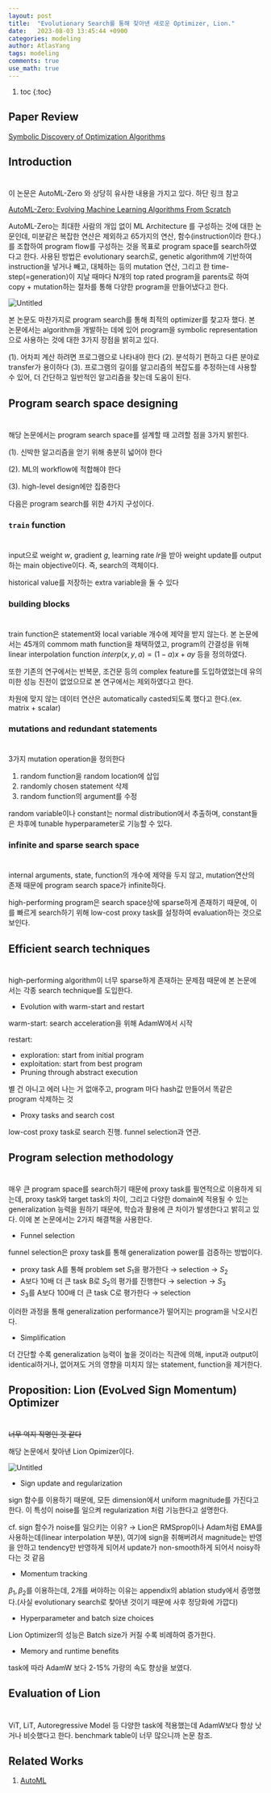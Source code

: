 ```yaml
---
layout: post
title:  "Evolutionary Search를 통해 찾아낸 새로운 Optimizer, Lion."
date:   2023-08-03 13:45:44 +0900
categories: modeling
author: AtlasYang
tags: modeling
comments: true
use_math: true
---
```


1. toc
{:toc}


## Paper Review

[Symbolic Discovery of Optimization Algorithms](https://arxiv.org/abs/2302.06675)

## Introduction
#
이 논문은 AutoML-Zero 와 상당히 유사한 내용을 가지고 있다. 하단 링크 참고

[AutoML-Zero: Evolving Machine Learning Algorithms From Scratch](https://arxiv.org/abs/2003.03384)

AutoML-Zero는 최대한 사람의 개입 없이 ML Architecture 를 구성하는 것에 대한 논문인데, 미분같은 복잡한 연산은 제외하고 65가지의 연산, 함수(instruction이라 한다.)를 조합하여 program flow를 구성하는 것을 목표로 program space를 search하였다고 한다. 사용된 방법은 evolutionary search로,  genetic algorithm에 기반하여 instruction을 넣거나 빼고, 대체하는 등의 mutation 연산, 그리고 한 time-step(=generation)이 지날 때마다 N개의 top rated program을 parents로 하여 copy + mutation하는 절차를 통해 다양한 program을 만들어냈다고 한다.

![Untitled](https://agency301.github.io/assets/img/Lion/Untitled.png)

본 논문도 마찬가지로 program search를 통해 최적의 optimizer를 찾고자 했다. 본 논문에서는 algorithm을 개발하는 데에 있어 program을 symbolic representation으로 사용하는 것에 대한 3가지 장점을 밝히고 있다.

(1). 어차피 계산 하려면 프로그램으로 나타내야 한다 (2). 분석하기 편하고 다른 분야로 transfer가 용이하다 (3). 프로그램의 길이를 알고리즘의 복잡도를 추정하는데 사용할 수 있어, 더 간단하고 일반적인 알고리즘을 찾는데 도움이 된다.

## Program search space designing
#
해당 논문에서는 program search space를 설계할 때 고려할 점을 3가지 밝힌다.

(1). 신박한 알고리즘을 얻기 위해 충분히 넓어야 한다 

(2). ML의 workflow에 적합해야 한다 

(3). high-level design에만 집중한다

다음은 program search를 위한 4가지 구성이다.

### `train` function
#
input으로 weight $w$, gradient $g$, learning rate $lr$을 받아 weight update를 output 하는 main objective이다. 즉, search의 객체이다.

historical value를 저장하는 extra variable을 둘 수 있다

### building blocks
#
train function은 statement와 local variable 개수에 제약을 받지 않는다. 본 논문에서는 45개의 commom math function을 채택하였고, program의 간결성을 위해 linear interpolation function $interp(x, y, a)=(1-a)x+ay$ 등을 정의하였다.

또한 기존의 연구에서는 반복문, 조건문 등의 complex feature를 도입하였었는데 유의미한 성능 진전이 없었으므로 본 연구에서는 제외하였다고 한다.

차원에 맞지 않는 데이터 연산은 automatically casted되도록 했다고 한다.(ex. matrix + scalar)

### mutations and redundant statements
#
3가지 mutation operation을 정의한다

1. random function을 random location에 삽입
2. randomly chosen statement 삭제
3. random function의 argument를 수정

random variable이나 constant는 normal distribution에서 추출하며, constant들은 차후에 tunable hyperparameter로 기능할 수 있다.

### infinite and sparse search space
#
internal arguments, state, function의 개수에 제약을 두지 않고, mutation연산의 존재 때문에 program search space가 infinite하다. 

high-performing program은 search space상에 sparse하게 존재하기 때문에, 이를 빠르게 search하기 위해 low-cost proxy task를 설정하여 evaluation하는 것으로 보인다.

## Efficient search techniques
#
high-performing algorithm이 너무 sparse하게 존재하는 문제점 때문에 본 논문에서는 각종 search technique를 도입한다.

- Evolution with warm-start and restart

warm-start: search acceleration을 위해 AdamW에서 시작

restart: 

- exploration: start from initial program
- exploitation: start from best program
- Pruning through abstract execution

별 건 아니고 에러 나는 거 없애주고, program 마다 hash값 만들어서 똑같은 program 삭제하는 것

- Proxy tasks and search cost

low-cost proxy task로 search 진행. funnel selection과 연관.


## Program selection methodology
#
매우 큰 program space를 search하기 때문에 proxy task를 필연적으로 이용하게 되는데, proxy task와 target task의 차이, 그리고 다양한 domain에 적용될 수 있는 generalization 능력을 원하기 때문에, 학습과 활용에 큰 차이가 발생한다고 밝히고 있다. 이에 본 논문에서는 2가지 해결책을 사용한다.

- Funnel selection

funnel selection은 proxy task를 통해 generalization power를 검증하는 방법이다.

- proxy task A를 통해 problem set $S_1$을 평가한다 → selection → $S_2$
- A보다 10배 더 큰 task B로 $S_2$의 평가를 진행한다 → selection → $S_3$
- $S_3$를 A보다 100배 더 큰 task C로 평가한다 → selection

이러한 과정을 통해 generalization performance가 떨어지는 program을 낙오시킨다.

- Simplification

더 간단할 수록 generalization 능력이 높을 것이라는 직관에 의해, input과 output이 identical하거나, 없어져도 거의 영향을 미치지 않는 statement, function을 제거한다.


## Proposition: Lion (EvoLved Sign Momentum) Optimizer
#
~~너무 억지 작명인 것 같다~~

해당 논문에서 찾아낸 Lion Opimizer이다.

![Untitled](https://agency301.github.io/assets/img/Lion/Untitled%201.png)

- Sign update and regularization

sign 함수를 이용하기 때문에, 모든 dimension에서 uniform magnitude를 가진다고 한다. 이 특성이 noise를 일으켜 regularization 처럼 기능한다고 설명한다. 

cf. sign 함수가 noise를 일으키는 이유? → Lion은 RMSprop이나 Adam처럼 EMA를 사용하는데(linear interpolation 부분), 여기에 sign을 취해버려서 magnitude는 반영을 안하고 tendency만 반영하게 되어서 update가 non-smooth하게 되어서 noisy하다는 것 같음

- Momentum tracking

$\beta_1, \beta_2$를 이용하는데, 2개를 써야하는 이유는 appendix의 ablation study에서 증명했다.(사실 evolutionary search로 찾아낸 것이기 때문에 사후 정당화에 가깝다)

- Hyperparameter and batch size choices

Lion Optimizer의 성능은 Batch size가 커질 수록 비례하여 증가한다.

- Memory and runtime benefits

task에 따라 AdamW 보다 2-15% 가량의 속도 향상을 보였다.


## Evaluation of Lion
#
ViT, LiT, Autoregressive Model 등 다양한 task에 적용했는데 AdamW보다 항상 낫거나 비슷했다고 한다. benchmark table이 너무 많으니까 논문 참조.

## Related Works

1. [AutoML](https://arxiv.org/abs/1908.00709)